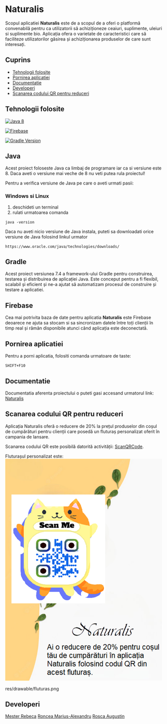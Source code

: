 # Naturalis

Scopul aplicatiei **Naturalis** este de a scopul de a oferi o platformă convenabilă pentru ca utilizatorii
să achiziționeze ceaiuri, suplimente,  uleiuri si suplimente bio.
Aplicația ofera o varietate de caracteristici care să faciliteze utilizatorilor găsirea și achiziționarea produselor de care sunt interesați.

## **Cuprins** ##
- [Tehnologii folosite](#tehnologii-folosite)
- [Pornirea aplicatiei](#pornirea-aplicatiei)
- [Documentatie](#documentatie)
- [Developeri](#developeri)
- [Scanarea codului QR pentru reduceri](#scanarea-codului-qr-pentru-reduceri)

## Tehnologii folosite  ##
[![Java 8](https://img.shields.io/badge/Java-8-blue.svg)](https://www.oracle.com/ro/java/technologies/javase/javase8-archive-downloads.html)

[![Firebase](https://img.shields.io/badge/Firebase-enabled-orange.svg)](https://firebase.google.com/)

[![Gradle Version](https://img.shields.io/badge/Gradle-7.4-brightgreen.svg)](https://docs.gradle.org/current/release-notes.html)


## Java  ##
Acest proiect foloseste Java ca limbaj de programare iar ca si versiune este 8.
Daca aveti o versiune mai veche de 8 nu veti putea rula proiectul!

Pentru a verifica versiune de Java pe care o aveti urmati pasii:

### Windows si Linux ###
1) deschideti un terminal
2) rulati urmatoarea comanda
```shell
java -version
```

Daca nu aveti nicio versiune de Java instala, puteti sa downloadati orice versiune de Java folosind linkul urmator
```
https://www.oracle.com/java/technologies/downloads/
```


## Gradle ##
Acest proiect versiunea 7.4 a framework-ului Gradle pentru construirea, testarea și distribuirea de aplicației Java.
Este conceput pentru a fi flexibil, scalabil și eficient și ne-a ajutat să automatizam procesul de construire și testare a aplicatiei.

## Firebase ##
Cea mai potrivita baza de date pentru aplicatia **Naturalis** este Firebase deoarece ne ajuta sa stocam si sa sincronizam datele
între toți clienții în timp real și rămân disponibile atunci când aplicația este deconectată.


## Pornirea aplicatiei ##
Pentru a porni aplicatia, folositi comanda urmatoare de taste:
```shell
SHIFT+F10
```

## Documentatie ##
Documentatia aferenta proiectului o puteti gasi accesand urmatorul link: [Naturalis](https://docs.google.com/document/d/1cKbfp9swSNWMsSmmKeWu7cCoKPvOAVMR/edit?usp=sharing&ouid=100433574327862705292&rtpof=true&sd=true)

## Scanarea codului QR pentru reduceri ##
Aplicația Naturalis oferă o reducere de 20% la prețul produselor din coșul de cumpărături pentru clienții care posedă un fluturaș personalizat 
oferit în campania de lansare.

Scanarea codului QR este posibilă datorită activității: [ScanQRCode](https://github.com/bigbrain2000/Naturalis/blob/main/app/src/main/java/com/chs/naturalis/ScanQRCode.java).

Fluturașul personalizat este:
![](https://github.com/bigbrain2000/Naturalis/blob/main/app/src/main/res/drawable/fluturas.png)

res/drawable/fluturas.png
## Developeri ##
[Mester Rebeca](https://github.com/RebecaMester)
[Roncea Marius-Alexandru](https://github.com/bigbrain2000)
[Rosca Augustin](https://github.com/bigbrain2001)